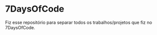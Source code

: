 # 7DaysOfCode
Fiz esse repositório para separar todos os trabalhos/projetos que fiz no 7DaysOfCode.
